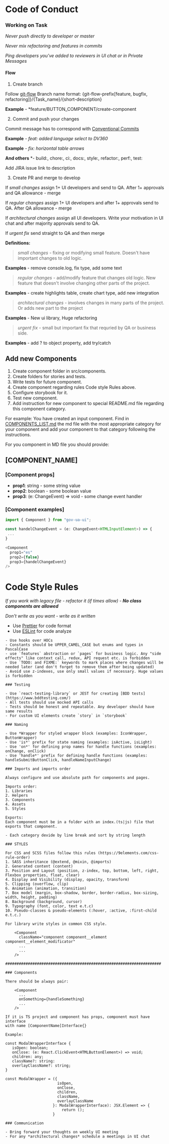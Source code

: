 # Code of Conduct

### Working on Task

*Never push directly to developer or master*

*Never mix refactoring and features in commits*

*Ping developers you've added to reviewers in UI chat or in Private Messages*

#### Flow

1. Create branch

Follow [git-flow](https://datasift.github.io/gitflow/IntroducingGitFlow.html)
Branch name format: {git-flow-prefix[feature, bugfix, refactoring]}/{Task_name}/{short-description}

**Example** - *feature/BUTTON_COMPONENT/create-component

2. Commit and push your changes

Commit message has to correspond with [Conventional Commits](https://www.conventionalcommits.org/en/v1.0.0-beta.4/)

**Example** *- feat: added language select to DV360*

**Example** *- fix: horizontal table arrows*

**And others** *- build:, chore:, ci:, docs:, style:, refactor:, perf:, test:

Add JIRA issue link to description

3. Create PR and merge to develop

If *small changes* assign 1+ UI developers and send to QA.
After 1+ approvals and QA allowance - merge

If *regular changes* assign 1+ UI developers and after 1+ approvals send to QA.
After QA allowance - merge

If *architectural changes* assign all UI developers.
Write your motivation in UI chat and after majority approvals send to QA.

If *urgent fix* send straight to QA and then merge

**Definitions:**

> *small changes -* fixing or modifying small feature. Doesn't have important changes to old logic.

**Examples** - remove console.log, fix type, add some text

> *regular changes -* add/modify feature that changes old logic. New feature that doesn't involve changing other parts
> of the project.

**Examples** - create highlights table, create chart type, add new integration

> *architectural changes -* involves changes in many parts of the project. Or adds new part to the project

**Examples** - New ui library, Huge refactoring

> *urgent fix -* small but important fix that requried by QA or business side.

**Examples** - add ? to object property, add try/catch

## Add new Components

1. Create component folder in src/components.
2. Create folders for stories and tests.
3. Write tests for future component.
4. Create component regarding rules Code style Rules above.
5. Configure storybook for it.
6. Test new component.
7. Add instruction for new component to special README.md file regarding this component category.

For example:
You have created an input component. Find in [COMPONENTS_LIST.md](./MDDescriptions/COMPONENTS_LIST.md) the md file with
the most appropriate category for your component and add your component to that category following the instructions.

For you component in MD file you should provide:

## [COMPONENT_NAME]

### [Component props]

- **prop1**: string - some string value
- **prop2**: boolean - some boolean value
- **prop3**: (e: ChangeEvent<HTMLInputElement>) => void -  some change event handler

### [Component examples]

```js
import { Component } from "gov-ua-ui";

const handelChangeEvent = (e: ChangeEvent<HTMLInputElement>) => {
 ...
}

<Component
  prop1="es"
  prop2={false}
  prop3={handelChangeEvent}
/>
```

# Code Style Rules

*If you work with legacy file - refactor it (if times allow) - **No class components are allowed***

*Don't write as you want - write as it written*

- Use [Prettier](https://prettier.io/) for code format
- Use [ESLint](https://eslint.org/) for code analyze

```
- Use hooks over HOCs
- Constants should be UPPER_CAMEL_CASE but enums and types in PascalCase
- use `features` abstraction or `pages` for business logic. Any "side effects" like context call, redux, API request etc. is forbidden   
- Use `TODO: and FIXME:` keywords to mark places where changes will be needed later (and don't forget to remove them after being updated)
- Avoid use z-indexes, use only small values if necessary. Huge values is forbidden

### Testing

- Use `react-testing-library` or JEST for creating [BDD tests](https://www.bddtesting.com/)
- All tests should use mocked API calls
- Tests should be honest and repeatable. Any developer should have same results 
- For custom UI elements create `story` in `storybook`

### Naming

- Use *Wrapper for styled wrapper block (examples: IconWrapper, ButtonWrapper)
- Use 'is*' prefix for state naming (examples: isActive, isLight)
- Use 'on*' for defining prop names for handle functions (examples: onChange, onClick)
- Use 'handle*' prefix for defining handle functions (examples: handleSubmitButtonClick, handleNameInputChange)

### Imports and imports order

Always configure and use absolute path for components and pages.

Imports order:
1. Libraries
2. Helpers
3. Components
4. Assets
5. Styles

Exports: 
Each component must be in a folder with an index.(ts|js) file that exports that component.

- Each category devide by line break and sort by string length 

### STYLES

For CSS and SCSS files follow this rules (https://9elements.com/css-rule-order)
1. SASS inheritance (@extend, @mixin, @imports)
2. Generated content (content)
3. Position and Layout (position, z-index, top, bottom, left, right, Flexbox properties, float, clear)
4. Display and Visibility (display, opacity, transform)
5. Clipping (overflow, clip)
6. Animation (animation, transition)
7. Box model (margin, box-shadow, border, border-radius, box-sizing, width, height, padding)
8. Background (background, cursor)
9. Typography (font, color, text e.t.c)
10. Pseudo-classes & pseudo-elements (:hover, :active, :first-child e.t.c.)

For library write styles in common CSS style.  

    <Component
      className="component component__element component__element_modificator"
      ...
      ...
    />

#####################################################################

### Components 

There should be always pair:

    <Component
      ...
      onSomething={handleSomething}
      ...
    />

If it is TS project and component has props, component must have interface
with name [ComponentName]Interface{}
 
Example: 
 
const ModalWrapperInterface {
   isOpen: boolean;
   onClose: (e: React.ClickEvent<HTMLButtonElement>) => void;
   children: any;
   className?: string:
   overlayClassName?: string;
}
  
const ModalWrapper = ({
                       isOpen,
                       onClose,
                       children,
                       className,
                       overlayClassName
                     }: ModalWrapperInterface): JSX.Element => {
                         return ();
                     }                        

### Communication

- Bring forward your thoughts on weekly UI meeting
- For any *architectural changes* schedule a meetings in UI chat
